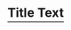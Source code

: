 <!DOCTYPE html>
<html lang="en">
<head>
    <style>
        .title {
            display: inline-block;
            position: relative;
        }
        .title::after {
            content: "";
            display: block;
            width: 100%;
            height: 2px;
            background-color: black;
            position: absolute;
            left: 0;
            bottom: -5px;
        }
    </style>
</head>
<body>
    <h1 class="title">Title Text</h1>
</body>
</html>
